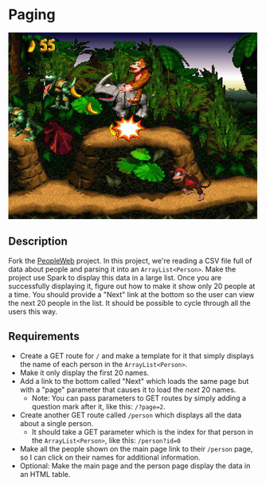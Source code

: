 # Paging

![screenshot](screenshot.jpg)

## Description

Fork the [PeopleWeb](https://github.com/TIY-Charleston-Back-End-Oct2015/PeopleWeb) project. In this project, we're reading a CSV file full of data about people and parsing it into an `ArrayList<Person>`. Make the project use Spark to display this data in a large list. Once you are successfully displaying it, figure out how to make it show only 20 people at a time. You should provide a "Next" link at the bottom so the user can view the next 20 people in the list. It should be possible to cycle through all the users this way.

## Requirements

* Create a GET route for `/` and make a template for it that simply displays the name of each person in the `ArrayList<Person>`.
* Make it only display the first 20 names.
* Add a link to the bottom called "Next" which loads the same page but with a "page" parameter that causes it to load the *next* 20 names.
  * Note: You can pass parameters to GET routes by simply adding a question mark after it, like this: `/?page=2`.
* Create another GET route called `/person` which displays all the data about a single person.
  * It should take a GET parameter which is the index for that person in the `ArrayList<Person>`, like this: `/person?id=0`
* Make all the people shown on the main page link to their `/person` page, so I can click on their names for additional information.
* Optional: Make the main page and the person page display the data in an HTML table.
